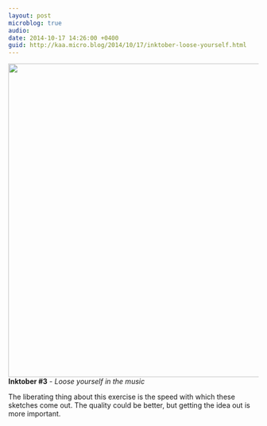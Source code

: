 ```yaml
---
layout: post
microblog: true
audio: 
date: 2014-10-17 14:26:00 +0400
guid: http://kaa.micro.blog/2014/10/17/inktober-loose-yourself.html
---
```

<img src="https://micro.kaa.bz/uploads/2018/03a8d0199a.jpg" alt="" width="840" height="630" class="alignnone size-full wp-image-359" /><strong>Inktober #3</strong> - <em>Loose yourself in the music</em>

The liberating thing about this exercise is the speed with which these sketches come out. The quality could be better, but getting the idea out is more important.
